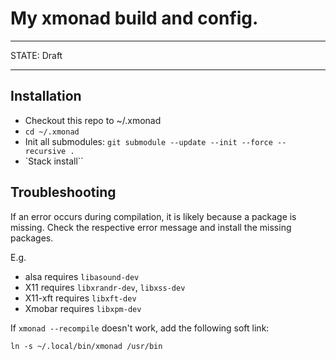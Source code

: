 # My xmonad build and config.

---

STATE: Draft

---

## Installation

- Checkout this repo to ~/.xmonad
- `cd ~/.xmonad`
- Init all submodules: `git submodule --update --init --force --recursive .`
- `Stack install``


## Troubleshooting

If an error occurs during compilation, it is likely because a package is missing.
Check the respective error message and install the missing packages.

E.g.
- alsa requires `libasound-dev`
- X11 requires `libxrandr-dev`, `libxss-dev`
- X11-xft requires `libxft-dev`
- Xmobar requires `libxpm-dev`

If `xmonad --recompile` doesn't work, add the following soft link:

``` ln -s ~/.local/bin/xmonad /usr/bin ```
